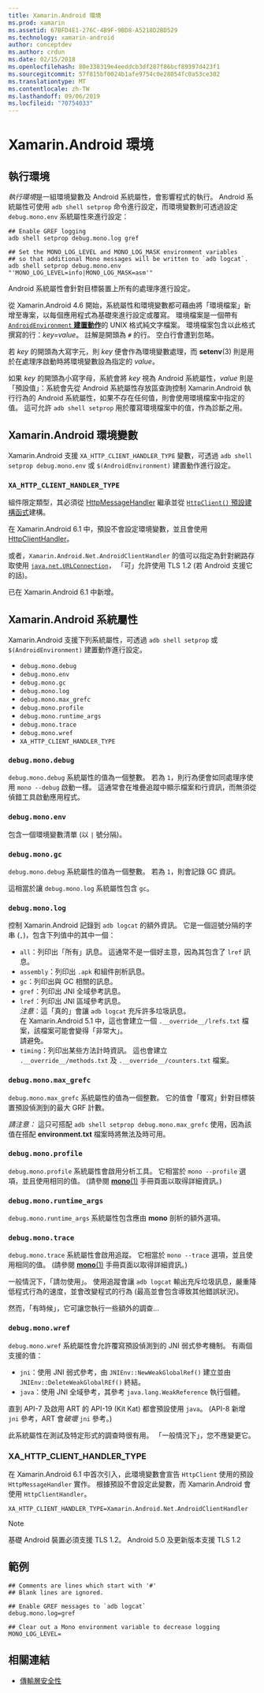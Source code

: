 ```yaml
---
title: Xamarin.Android 環境
ms.prod: xamarin
ms.assetid: 67BFD4E1-276C-4B9F-9BD8-A5218D2BD529
ms.technology: xamarin-android
author: conceptdev
ms.author: crdun
ms.date: 02/15/2018
ms.openlocfilehash: 80e338319e4eeddcb3df287f86bcf89397d423f1
ms.sourcegitcommit: 57f815bf0024b1afe9754c0e28054fc0a53ce302
ms.translationtype: MT
ms.contentlocale: zh-TW
ms.lasthandoff: 09/06/2019
ms.locfileid: "70754033"
---
```

# <a name="xamarinandroid-environment"></a>Xamarin.Android 環境

## <a name="execution-environment"></a>執行環境

*執行環境*是一組環境變數及 Android 系統屬性，會影響程式的執行。 Android 系統屬性可使用 `adb shell setprop` 命令進行設定，而環境變數則可透過設定 `debug.mono.env` 系統屬性來進行設定：

```shell
## Enable GREF logging
adb shell setprop debug.mono.log gref

## Set the MONO_LOG_LEVEL and MONO_LOG_MASK environment variables
## so that additional Mono messages will be written to `adb logcat`.
adb shell setprop debug.mono.env "'MONO_LOG_LEVEL=info|MONO_LOG_MASK=asm'"
```

Android 系統屬性會針對目標裝置上所有的處理序進行設定。

從 Xamarin.Android 4.6 開始，系統屬性和環境變數都可藉由將「環境檔案」新增至專案，以每個應用程式為基礎來進行設定或覆寫。 環境檔案是一個帶有 [`AndroidEnvironment` **建置動作**](~/android/deploy-test/building-apps/build-process.md)的 UNIX 格式純文字檔案。
環境檔案包含以此格式撰寫的行：*key=value*。
註解是開頭為 `#` 的行。 空白行會遭到忽略。

若 *key* 的開頭為大寫字元，則 *key* 便會作為環境變數處理，而 **setenv**(3) 則是用於在處理序啟動時將環境變數設為指定的 *value*。

如果 *key* 的開頭為小寫字母，系統會將 *key* 視為 Android 系統屬性，*value* 則是「預設值」：系統會先從 Android 系統屬性存放區查詢控制 Xamarin.Android 執行行為的 Android 系統屬性，如果不存在任何值，則會使用環境檔案中指定的值。 這可允許 `adb shell setprop` 用於覆寫環境檔案中的值，作為診斷之用。

## <a name="xamarinandroid-environment-variables"></a>Xamarin.Android 環境變數

Xamarin.Android 支援 `XA_HTTP_CLIENT_HANDLER_TYPE` 變數，可透過 `adb shell setprop debug.mono.env` 或 `$(AndroidEnvironment)` 建置動作進行設定。

### `XA_HTTP_CLIENT_HANDLER_TYPE`

組件限定類型，其必須從 [HttpMessageHandler](https://docs.microsoft.com/dotnet/api/system.net.http.httpmessagehandler?view=xamarinandroid-7.1) 繼承並從 [`HttpClient()` 預設建構函式](https://docs.microsoft.com/dotnet/api/system.net.http.httpclient.-ctor?view=xamarinandroid-7.1#System_Net_Http_HttpClient__ctor)建構。

在 Xamarin.Android 6.1 中，預設不會設定環境變數，並且會使用 [HttpClientHandler](https://docs.microsoft.com/dotnet/api/system.net.http.httpclienthandler?view=xamarinandroid-7.1)。

或者，`Xamarin.Android.Net.AndroidClientHandler` 的值可以指定為針對網路存取使用 [`java.net.URLConnection`](xref:Java.Net.URLConnection)，
「可」允許使用 TLS 1.2 (若 Android 支援它的話)。

已在 Xamarin.Android 6.1 中新增。

## <a name="xamarinandroid-system-properties"></a>Xamarin.Android 系統屬性

Xamarin.Android 支援下列系統屬性，可透過 `adb shell setprop` 或 `$(AndroidEnvironment)` 建置動作進行設定。

- `debug.mono.debug`
- `debug.mono.env`
- `debug.mono.gc`
- `debug.mono.log`
- `debug.mono.max_grefc`
- `debug.mono.profile`
- `debug.mono.runtime_args`
- `debug.mono.trace`
- `debug.mono.wref`
- `XA_HTTP_CLIENT_HANDLER_TYPE`

### `debug.mono.debug`

`debug.mono.debug` 系統屬性的值為一個整數。 若為 `1`，則行為便會如同處理序使用 `mono --debug` 啟動一樣。
這通常會在堆疊追蹤中顯示檔案和行資訊，而無須從偵錯工具啟動應用程式。

### `debug.mono.env`

包含一個環境變數清單 (以 `|` 號分隔)。

### `debug.mono.gc`

`debug.mono.debug` 系統屬性的值為一個整數。
若為 `1`，則會記錄 GC 資訊。

這相當於讓 `debug.mono.log` 系統屬性包含 `gc`。

### `debug.mono.log`

控制 Xamarin.Android 記錄到 `adb logcat` 的額外資訊。
它是一個逗號分隔的字串 (`,`)，包含下列值中的其中一個：

- `all`：列印出「所有」訊息。 這通常不是一個好主意，因為其包含了 `lref` 訊息。
- `assembly`：列印出 `.apk` 和組件剖析訊息。
- `gc`：列印出與 GC 相關的訊息。
- `gref`：列印出 JNI 全域參考訊息。
- `lref`：列印出 JNI 區域參考訊息。  
    *注意*：這「真的」會讓 `adb logcat` 充斥許多垃圾訊息。  
    在 Xamarin.Android 5.1 中，這也會建立一個 `.__override__/lrefs.txt` 檔案，該檔案可能會變得「非常大」。  
    請避免。
- `timing`：列印出某些方法計時資訊。 這也會建立 `.__override__/methods.txt` 及 `.__override__/counters.txt` 檔案。

### `debug.mono.max_grefc`

`debug.mono.max_grefc` 系統屬性的值為一個整數。
它的值會「覆寫」針對目標裝置預設偵測到的最大 GRF 計數。

*請注意：* 這只可搭配 `adb shell setprop
debug.mono.max_grefc` 使用，因為該值在搭配 **environment.txt** 檔案時將無法及時可用。

### `debug.mono.profile`

`debug.mono.profile` 系統屬性會啟用分析工具。
它相當於 `mono --profile` 選項，並且使用相同的值。 (請參閱 [**mono**(1)](http://docs.go-mono.com/?link=man%3amono(1)) 手冊頁面以取得詳細資訊。)

### `debug.mono.runtime_args`

`debug.mono.runtime_args` 系統屬性包含應由 **mono** 剖析的額外選項。

### `debug.mono.trace`

`debug.mono.trace` 系統屬性會啟用追蹤。
它相當於 `mono --trace` 選項，並且使用相同的值。 (請參閱 [**mono**(1)](http://docs.go-mono.com/?link=man%3amono(1)) 手冊頁面以取得詳細資訊。)

一般情況下，「請勿使用」。 使用追蹤會讓 `adb logcat` 輸出充斥垃圾訊息，嚴重降低程式行為的速度，並會改變程式的行為 (最高並會包含導致其他錯誤狀況)。

然而，「有時候」，它可讓您執行一些額外的調查...

### `debug.mono.wref`

`debug.mono.wref` 系統屬性會允許覆寫預設偵測到的 JNI 弱式參考機制。 有兩個支援的值：

- `jni`：使用 JNI 弱式參考，由 `JNIEnv::NewWeakGlobalRef()` 建立並由 `JNIEnv::DeleteWeakGlobalREf()` 終結。
- `java`：使用 JNI 全域參考，其參考 `java.lang.WeakReference` 執行個體。

直到 API-7 及啟用 ART 的 API-19 (Kit Kat) 都會預設使用 `java`。 (API-8 新增 `jni` 參考，ART 會*破壞* `jni` 參考。)

此系統屬性在測試及特定形式的調查時很有用。
「一般情況下」，您不應變更它。

### <a name="xa_http_client_handler_type"></a>XA\_HTTP\_CLIENT\_HANDLER\_TYPE

在 Xamarin.Android 6.1 中首次引入，此環境變數會宣告 `HttpClient` 使用的預設 `HttpMessageHandler` 實作。 根據預設不會設定此變數，而 Xamarin.Android 會使用 `HttpClientHandler`。

```shell
XA_HTTP_CLIENT_HANDLER_TYPE=Xamarin.Android.Net.AndroidClientHandler
```

> [!NOTE]
> 基礎 Android 裝置必須支援 TLS 1.2。
Android 5.0 及更新版本支援 TLS 1.2

## <a name="example"></a>範例

```shell
## Comments are lines which start with '#'
## Blank lines are ignored.

## Enable GREF messages to `adb logcat`
debug.mono.log=gref

## Clear out a Mono environment variable to decrease logging
MONO_LOG_LEVEL=
```

## <a name="related-links"></a>相關連結

- [傳輸層安全性](~/cross-platform/app-fundamentals/transport-layer-security.md)
